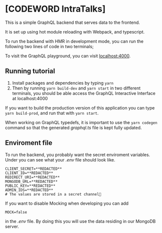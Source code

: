 # [CODEWORD IntraTalks]

This is a simple GraphQL backend that serves data to the frontend.

It is set up using hot module reloading with Webpack, and typescript.

To run the backend with HMR in development mode, you can run the following two lines of code in two terminals;

To visit the GraphQL playground, you can visit [localhost:4000](http://localhost:4000).

## Running tutorial

1. Install packages and dependencies by typing `yarn`
2. Then by running `yarn build-dev` and `yarn start` in two different terminals, you should be able access the GraphQL Interactive Interface at localhost:4000

If you want to build the production version of this application you can type `yarn build-prod`, and run that with `yarn start`.

When working on GraphQL typedefs, it is important to use the `yarn codegen` command so that the generated _graphql.ts_ file is kept fully updated.

## Enviroment file

To run the backend, you probably want the secret enviroment variables. Under you can see what your _.env_ file should look like.

```env
CLIENT_SECRET=**REDACTED**
CLIENT_ID=**REDACTED**
REDIRECT_URI=**REDACTED**
MONGODB_URL=**REDACTED**
PUBLIC_KEY=**REDACTED**
ADMIN_IDS=**REDACTED**
# The values are stored in a secret channel🤫
```

If you want to disable Mocking when developing you can add

```
MOCK=false
```

in the _.env_ file. By doing this you will use the data residing in our MongoDB server.
